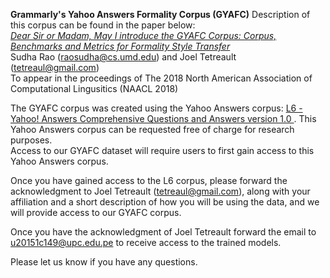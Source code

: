 <b>Grammarly's Yahoo Answers Formality Corpus (GYAFC)</b>
Description of this corpus can be found in the paper below: <br/>
<i><a href="https://arxiv.org/abs/1803.06535">Dear Sir or Madam, May I introduce the GYAFC Corpus: Corpus, Benchmarks and Metrics for Formality Style Transfer </a></i><br/>
Sudha Rao (raosudha@cs.umd.edu) and Joel Tetreault (tetreaul@gmail.com)</br>
To appear in the proceedings of The 2018 North American Association of Computational Lingusitics (NAACL 2018)

The GYAFC corpus was created using the Yahoo Answers corpus: <a href="https://webscope.sandbox.yahoo.com/catalog.php?datatype=l"> L6 - Yahoo! Answers Comprehensive Questions and Answers version 1.0 </a>. This Yahoo Answers corpus can be requested free of charge for research purposes. <br/>
Access to our GYAFC dataset will require users to first gain access to this Yahoo Answers corpus.

Once you have gained access to the L6 corpus, please forward the acknowledgment to Joel Tetreault (tetreaul@gmail.com), along with your affiliation and a short description of how you will be using the data, and we will provide access to our GYAFC corpus. <br/>

Once you have the acknowledgment of Joel Tetreault forward the email to u20151c149@upc.edu.pe to receive access to the trained models.

Please let us know if you have any questions.